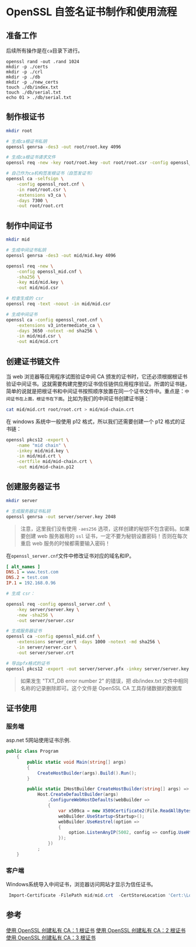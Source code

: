 # OpenSSL 自签名证书制作和使用流程

## 准备工作

后续所有操作是在`ca`目录下进行。

```
openssl rand -out .rand 1024
mkdir -p ./certs
mkdir -p ./crl
mkdir -p ./db
mkdir -p ./new_certs 
touch ./db/index.txt 
touch ./db/serial.txt
echo 01 > ./db/serial.txt
```

## 制作根证书

```sh
mkdir root

# 生成ca根证书私钥
openssl genrsa -des3 -out root/root.key 4096

# 生成ca根证书请求文件
openssl req -new -key root/root.key -out root/root.csr -config openssl_root.cnf

# 自己作为ca机构签发根证书（自签发证书）
openssl ca -selfsign \
    -config openssl_root.cnf \
    -in root/root.csr \
    -extensions v3_ca \
    -days 7300 \
    -out root/root.crt
```

## 制作中间证书

```sh
mkdir mid

# 生成中间证书私钥
openssl genrsa -des3 -out mid/mid.key 4096

openssl req -new \
    -config openssl_mid.cnf \
    -sha256 \
    -key mid/mid.key \
    -out mid/mid.csr

# 检查生成的 csr
openssl req -text -noout -in mid/mid.csr

# 生成中间证书
openssl ca -config openssl_root.cnf \
    -extensions v3_intermediate_ca \
    -days 3650 -notext -md sha256 \
    -in mid/mid.csr \
    -out mid/mid.crt
```

## 创建证书链文件

当 web 浏览器等应用程序试图验证中间 CA 颁发的证书时，它还必须根据根证书验证中间证书。这就需要构建完整的证书信任链供应用程序验证。所谓的证书链，简单的说就是把根证书和中间证书按照顺序放置在同一个证书文件中。重点是：`中间证书在上面，根证书在下面`。比如为我们的中间证书创建证书链：

```sh
cat mid/mid.crt root/root.crt > mid/mid-chain.crt
```

在 windows 系统中一般使用 p12 格式，所以我们还需要创建一个 p12 格式的证书链：

```sh
openssl pkcs12 -export \
    -name "mid chain" \
    -inkey mid/mid.key \
    -in mid/mid.crt \
    -certfile mid/mid-chain.crt \
    -out mid/mid-chain.p12
```

## 创建服务器证书

```sh
mkdir server

# 生成服务器证书私钥
openssl genrsa -out server/server.key 2048
```
> 注意，这里我们没有使用 `-aes256` 选项，这样创建的秘钥不包含密码。如果要创建 web 服务器用的 `ssl` 证书，一定不要为秘钥设置密码！否则在每次重启 web 服务的时候都需要输入密码！

在`openssl_server.cnf`文件中修改证书对应的域名和IP。

```ini
[ alt_names ]
DNS.1 = www.test.com
DNS.2 = test.com
IP.1 = 192.168.0.96
```



```sh
# 生成 csr：

openssl req -config openssl_server.cnf \
    -key server/server.key \
    -new -sha256 \
    -out server/server.csr

# 生成服务器证书
openssl ca -config openssl_mid.cnf \
    -extensions server_cert -days 1000 -notext -md sha256 \
    -in server/server.csr \
    -out server/server.crt

# 导出pfx格式的证书
openssl pkcs12 -export -out server/server.pfx -inkey server/server.key -in server/server.crt
```
> 如果发生 "TXT_DB error number 2" 的错误，把 db/index.txt 文件中相同名称的记录删除即可。这个文件是 OpenSSL CA 工具存储数据的数据库

## 证书使用

### 服务端

asp.net 5网站使用证书示例.

```c#
public class Program
    {
        public static void Main(string[] args)
        {
            CreateHostBuilder(args).Build().Run();
        }

        public static IHostBuilder CreateHostBuilder(string[] args) =>
            Host.CreateDefaultBuilder(args)
                .ConfigureWebHostDefaults(webBuilder =>
                {
                    var x509ca = new X509Certificate2(File.ReadAllBytes("server.pfx"), "123456");
                    webBuilder.UseStartup<Startup>();
                    webBuilder.UseKestrel(option =>
                    {
                        option.ListenAnyIP(5002, config => config.UseHttps(x509ca));
                    });
                })
            ;
    }
```

### 客户端

Windows系统导入中间证书，浏览器访问网站才显示为信任证书。

```powershell
 Import-Certificate -FilePath mid/mid.crt  -CertStoreLocation 'Cert:\LocalMachine\Root'
```

## 参考

[使用 OpenSSL 创建私有 CA：1 根证书](https://www.cnblogs.com/sparkdev/p/10388395.html)
[使用 OpenSSL 创建私有 CA：2 根证书](https://www.cnblogs.com/sparkdev/p/10387520.html)
[使用 OpenSSL 创建私有 CA：3 根证书](https://www.cnblogs.com/sparkdev/p/10388395.html)